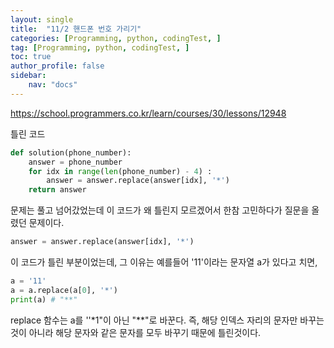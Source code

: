 ```yaml
---
layout: single
title:  "11/2 핸드폰 번호 가리기"
categories: [Programming, python, codingTest, ]
tag: [Programming, python, codingTest, ]
toc: true
author_profile: false
sidebar:
    nav: "docs"
---
```




https://school.programmers.co.kr/learn/courses/30/lessons/12948

틀린 코드

```python
def solution(phone_number):
    answer = phone_number
    for idx in range(len(phone_number) - 4) :
        answer = answer.replace(answer[idx], '*')
    return answer
```

문제는 풀고 넘어갔었는데 이 코드가 왜 틀린지 모르겠어서 한참 고민하다가 질문을 올렸던 문제이다.

```python
answer = answer.replace(answer[idx], '*')
```

이 코드가 틀린 부분이었는데, 그 이유는 예를들어 '11'이라는 문자열 a가 있다고 치면,

```python
a = '11'
a = a.replace(a[0], '*')
print(a) # "**"
```

replace 함수는 a를 ''*1"이 아닌 "**"로 바꾼다. 즉, 해당 인덱스 자리의 문자만 바꾸는것이 아니라 해당 문자와 같은 문자를 모두 바꾸기 때문에 틀린것이다.